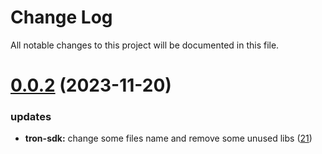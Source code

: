
# Change Log

All notable changes to this project will be documented in this file.

# [0.0.2](https://github.com/okx/go-wallet-sdk) (2023-11-20)

### updates

- **tron-sdk:** change some files name and remove some unused libs ([21](https://github.com/okx/go-wallet-sdk/pull/21))
